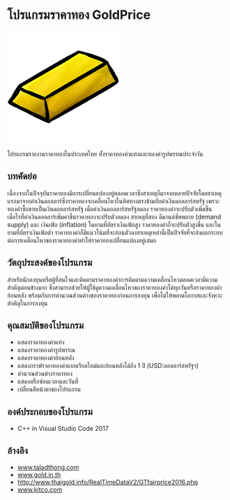 # โปรแกรมราคาทอง GoldPrice
![Gold Ingot](goldingot.png)

โปรแกรมรายงานราคาทองในประเทศไทย ทั้งราคาทองคำแท่งและทองคำรูปพรรณประจำวัน
## บทคัดย่อ
  เนื่องจากในปัจจุบันราคาทองมีการเปลี่ยนแปลงอยู่ตลอดเวลาซึ่งสาเหตุก็มาจากหลายปัจจัยโดยสาเหตุแรกมาจากค่าเงินดอลลาร์ซึ่งราคาทองจะเคลื่อนไหวในทิศทางตรงข้ามกับค่าเงินดอลลาร์สหรัฐ เพราะทองคำซื้อขายเป็นเงินดอลลาร์สหรัฐ เมื่อค่าเงินดอลลาร์สหรัฐลดลง ราคาทองคำจะปรับตัวเพิ่มขึ้น เมื่อไรที่ค่าเงินดอลลาร์เพิ่มค่าขึ้นราคาทองจะปรับตัวลดลง สาเหตุที่สอง ดีมานด์ซัพพลาย (demand supply) และ เงินเฟ้อ (inflation) ในยามที่อัตราเงินเฟ้อสูง ราคาทองคำก็จะปรับตัวสูงขึ้น และในยามที่อัตราเงินเฟ้อต่ำ ราคาทองคำก็มีแนวโน้มที่จะอ่อนตัวลงสาเหตุเหล่านี้เป็นปัจจัยที่จะส่งผลกระทบต่อการเคลื่อนไหวของราคาทองคำทำให้ราคาทองเปลี่ยนแปลงอยู่เสมอ
  
## วัตถุประสงค์ของโปรแกรม
  สำหรับนักลงทุนหรือผู้ที่สนใจและติดตามราคาทองคำการติดตามความเคลื่อนไหวตลอดเวลามีความสำคัญค่อนข้างมาก ซึ่งสามารถช่วยให้ผู้ใช้ดูความเคลื่อนไหวของราคาทองคำได้ทุกวันหรือราคาทองคำย้อนหลัง พร้อมกับการคำนวณส่วนต่างของราคาทองก่อนการลงทุน เพื่อไม่ให้พลาดโอกาสและจังหวะสำคัญในการลงทุน
  
## คุณสมบัติของโปรแกรม
  * แสดงราคาทองคำแท่ง
  * แสดงราคาทองคำรูปพรรณ
  * แสดงราคาทองคำย้อนหลัง
  * แสดงกราฟราคาทองคำแบบเรียลไทม์และย้อนหลังได้ถึง 1 ปี (USD:ดอลลาร์สหรัฐฯ)
  * คำนวณส่วนต่างราคาทอง
  * แสดงหรือซ่อนเวลาและวันที่
  * เปลี่ยนสีหน้าตาของโปรแกรม

## องค์ประกอบของโปรแกรม
  * C++ in Visual Studio Code 2017

## อ้างอิง
 * www.taladthong.com
 * www.gold.in.th
 * http://www.thaigold.info/RealTimeDataV2/GTfairprice2016.php
 * www.kitco.com
